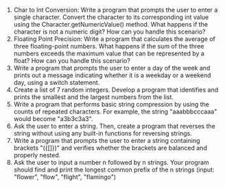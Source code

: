 1. Char to Int Conversion: Write a program that prompts the user to enter a single character. Convert the character to its corresponding int value using the Character.getNumericValue() method. What happens if the character is not a numeric digit? How can you handle this scenario?
2. Floating Point Precision: Write a program that calculates the average of three floating-point numbers. What happens if the sum of the three numbers exceeds the maximum value that can be represented by a float? How can you handle this scenario?
3. Write a program that prompts the user to enter a day of the week and prints out a message indicating whether it is a weekday or a weekend day, using a switch statement.
4. Create a list of 7 random integers. Develop a program that identifies and prints the smallest and the largest numbers from the list.
5. Write a program that performs basic string compression by using the counts of repeated characters. For example, the string "aaabbbcccaaa" would become "a3b3c3a3".
6. Ask the user to enter a string. Then, create a program that reverses the string without using any built-in functions for reversing strings.
7. Write a program that prompts the user to enter a string containing brackets "({[]})" and verifies whether the brackets are balanced and properly nested.
8. Ask the user to input a number n followed by n strings. Your program should find and print the longest common prefix of the n strings (input: "flower", "flow", "flight", "flamingo")